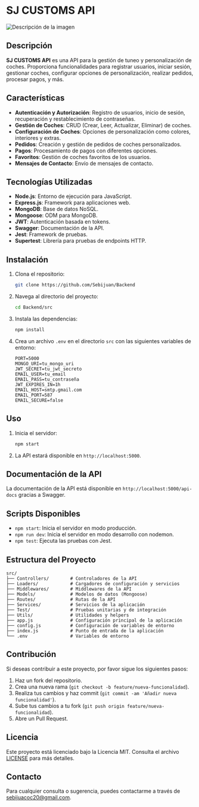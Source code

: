 # SJ CUSTOMS API

![Descripción de la imagen](https://files.oaiusercontent.com/file-3DCsMTxv1DW2nEC44h6FnQ?se=2025-03-07T19%3A19%3A24Z&sp=r&sv=2024-08-04&sr=b&rscc=max-age%3D604800%2C%20immutable%2C%20private&rscd=attachment%3B%20filename%3D96355607-3216-4d11-bb7d-ed00285f0c45.webp&sig=yQ3zKUqVaxjt1ge3sT%2BA%2BIaqcK588HiStJhUWV05ULs%3D)

## Descripción

**SJ CUSTOMS API** es una API para la gestión de tuneo y personalización de coches. Proporciona funcionalidades para registrar usuarios, iniciar sesión, gestionar coches, configurar opciones de personalización, realizar pedidos, procesar pagos, y más.

## Características

- **Autenticación y Autorización**: Registro de usuarios, inicio de sesión, recuperación y restablecimiento de contraseñas.
- **Gestión de Coches**: CRUD (Crear, Leer, Actualizar, Eliminar) de coches.
- **Configuración de Coches**: Opciones de personalización como colores, interiores y extras.
- **Pedidos**: Creación y gestión de pedidos de coches personalizados.
- **Pagos**: Procesamiento de pagos con diferentes opciones.
- **Favoritos**: Gestión de coches favoritos de los usuarios.
- **Mensajes de Contacto**: Envío de mensajes de contacto.

## Tecnologías Utilizadas

- **Node.js**: Entorno de ejecución para JavaScript.
- **Express.js**: Framework para aplicaciones web.
- **MongoDB**: Base de datos NoSQL.
- **Mongoose**: ODM para MongoDB.
- **JWT**: Autenticación basada en tokens.
- **Swagger**: Documentación de la API.
- **Jest**: Framework de pruebas.
- **Supertest**: Librería para pruebas de endpoints HTTP.

## Instalación

1. Clona el repositorio:
    ```bash
    git clone https://github.com/Sebijuan/Backend
    ```

2. Navega al directorio del proyecto:
    ```bash
    cd Backend/src
    ```

3. Instala las dependencias:
    ```bash
    npm install
    ```

4. Crea un archivo `.env` en el directorio `src` con las siguientes variables de entorno:
    ```env
    PORT=5000
    MONGO_URI=tu_mongo_uri
    JWT_SECRET=tu_jwt_secreto
    EMAIL_USER=tu_email
    EMAIL_PASS=tu_contraseña
    JWT_EXPIRES_IN=1h
    EMAIL_HOST=smtp.gmail.com
    EMAIL_PORT=587
    EMAIL_SECURE=false
    ```

## Uso

1. Inicia el servidor:
    ```bash
    npm start
    ```

2. La API estará disponible en `http://localhost:5000`.

## Documentación de la API

La documentación de la API está disponible en `http://localhost:5000/api-docs` gracias a Swagger.

## Scripts Disponibles

- `npm start`: Inicia el servidor en modo producción.
- `npm run dev`: Inicia el servidor en modo desarrollo con nodemon.
- `npm test`: Ejecuta las pruebas con Jest.

## Estructura del Proyecto

```plaintext
src/
├── Controllers/        # Controladores de la API
├── Loaders/            # Cargadores de configuración y servicios
├── Middlewares/        # Middlewares de la API
├── Models/             # Modelos de datos (Mongoose)
├── Routes/             # Rutas de la API
├── Services/           # Servicios de la aplicación
├── Test/               # Pruebas unitarias y de integración
├── Utils/              # Utilidades y helpers
├── app.js              # Configuración principal de la aplicación
├── config.js           # Configuración de variables de entorno
├── index.js            # Punto de entrada de la aplicación
└── .env                # Variables de entorno
```

## Contribución

Si deseas contribuir a este proyecto, por favor sigue los siguientes pasos:

1. Haz un fork del repositorio.
2. Crea una nueva rama (`git checkout -b feature/nueva-funcionalidad`).
3. Realiza tus cambios y haz commit (`git commit -am 'Añadir nueva funcionalidad'`).
4. Sube tus cambios a tu fork (`git push origin feature/nueva-funcionalidad`).
5. Abre un Pull Request.

## Licencia

Este proyecto está licenciado bajo la Licencia MIT. Consulta el archivo [LICENSE](LICENSE) para más detalles.

## Contacto

Para cualquier consulta o sugerencia, puedes contactarme a través de [sebijuacoc20@gmail.com](sebijuacoc20@gmail.com).

